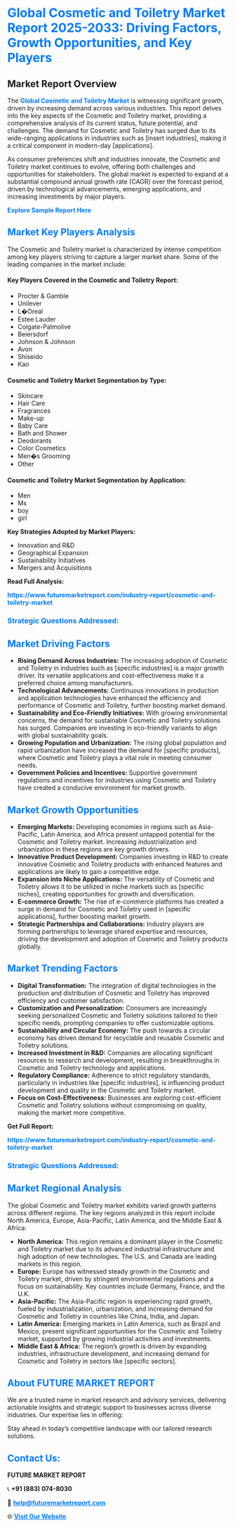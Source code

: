 <h1 style="color: #007BFF;">Global Cosmetic and Toiletry Market Report 2025-2033: Driving Factors, Growth Opportunities, and Key Players</h1>

<section id="overview">
<h2>Market Report Overview</h2>
<p>The <a href="https://www.futuremarketreport.com/industry-report/cosmetic-and-toiletry-market" style="color: #007BFF; text-decoration: none;"><strong>Global Cosmetic and Toiletry Market</strong></a> is witnessing significant growth, driven by increasing demand across various industries. This report delves into the key aspects of the Cosmetic and Toiletry market, providing a comprehensive analysis of its current status, future potential, and challenges. The demand for Cosmetic and Toiletry has surged due to its wide-ranging applications in industries such as [insert industries], making it a critical component in modern-day [applications].</p>
<p>As consumer preferences shift and industries innovate, the Cosmetic and Toiletry market continues to evolve, offering both challenges and opportunities for stakeholders. The global market is expected to expand at a substantial compound annual growth rate (CAGR) over the forecast period, driven by technological advancements, emerging applications, and increasing investments by major players.</p>
</section>

<section id="overview">
<p><a href="https://www.futuremarketreport.com/request-sample/reportId=43478" style="color: #007BFF; text-decoration: none;"><strong>Explore Sample Report Here</strong></a></p>
</section>

<section id="key-players">
<h2 style="color: #007BFF;">Market Key Players Analysis</h2>
<p>The Cosmetic and Toiletry market is characterized by intense competition among key players striving to capture a larger market share. Some of the leading companies in the market include:</p>
<h4>Key Players Covered in the Cosmetic and Toiletry Report:</h4>
<ul><li>Procter &amp; Gamble</li><li>Unilever</li><li>L�Oreal</li><li>Estee Lauder</li><li>Colgate-Palmolive</li><li>Beiersdorf</li><li>Johnson &amp; Johnson</li><li>Avon</li><li>Shiseido</li><li>Kao</li></ul>
<h4>Cosmetic and Toiletry Market Segmentation by Type:</h4>
<ul><li>Skincare</li><li>Hair Care</li><li>Fragrances</li><li>Make-up</li><li>Baby Care</li><li>Bath and Shower</li><li>Deodorants</li><li>Color Cosmetics</li><li>Men�s Grooming</li><li>Other</li></ul>

<h4>Cosmetic and Toiletry Market Segmentation by Application:</h4>
<ul><li>Men</li><li>Ms</li><li>boy</li><li>girl</li></ul>
<p><strong>Key Strategies Adopted by Market Players:</strong></p>
<ul>
<li>Innovation and R&D</li>
<li>Geographical Expansion</li>
<li>Sustainability Initiatives</li>
<li>Mergers and Acquisitions</li>
</ul>
</section>

<section>
<p><strong>Read Full Analysis: </strong></p><a href="https://www.futuremarketreport.com/industry-report/cosmetic-and-toiletry-market" style="color: #007BFF; text-decoration: none;"><strong>https://www.futuremarketreport.com/industry-report/cosmetic-and-toiletry-market</strong></a>
<h3 style="color: #007BFF;">Strategic Questions Addressed:</h3>
</section>

<section id="driving-factors">
<h2 style="color: #007BFF;">Market Driving Factors</h2>
<ul>
<li><strong>Rising Demand Across Industries:</strong> The increasing adoption of Cosmetic and Toiletry in industries such as [specific industries] is a major growth driver. Its versatile applications and cost-effectiveness make it a preferred choice among manufacturers.</li>
<li><strong>Technological Advancements:</strong> Continuous innovations in production and application technologies have enhanced the efficiency and performance of Cosmetic and Toiletry, further boosting market demand.</li>
<li><strong>Sustainability and Eco-Friendly Initiatives:</strong> With growing environmental concerns, the demand for sustainable Cosmetic and Toiletry solutions has surged. Companies are investing in eco-friendly variants to align with global sustainability goals.</li>
<li><strong>Growing Population and Urbanization:</strong> The rising global population and rapid urbanization have increased the demand for [specific products], where Cosmetic and Toiletry plays a vital role in meeting consumer needs.</li>
<li><strong>Government Policies and Incentives:</strong> Supportive government regulations and incentives for industries using Cosmetic and Toiletry have created a conducive environment for market growth.</li>
</ul>
</section>

<section id="growth-opportunities">
<h2 style="color: #007BFF;">Market Growth Opportunities</h2>
<ul>
<li><strong>Emerging Markets:</strong> Developing economies in regions such as Asia-Pacific, Latin America, and Africa present untapped potential for the Cosmetic and Toiletry market. Increasing industrialization and urbanization in these regions are key growth drivers.</li>
<li><strong>Innovative Product Development:</strong> Companies investing in R&D to create innovative Cosmetic and Toiletry products with enhanced features and applications are likely to gain a competitive edge.</li>
<li><strong>Expansion into Niche Applications:</strong> The versatility of Cosmetic and Toiletry allows it to be utilized in niche markets such as [specific niches], creating opportunities for growth and diversification.</li>
<li><strong>E-commerce Growth:</strong> The rise of e-commerce platforms has created a surge in demand for Cosmetic and Toiletry used in [specific applications], further boosting market growth.</li>
<li><strong>Strategic Partnerships and Collaborations:</strong> Industry players are forming partnerships to leverage shared expertise and resources, driving the development and adoption of Cosmetic and Toiletry products globally.</li>
</ul>
</section>

<section id="trending-factors">
<h2 style="color: #007BFF;">Market Trending Factors</h2>
<ul>
<li><strong>Digital Transformation:</strong> The integration of digital technologies in the production and distribution of Cosmetic and Toiletry has improved efficiency and customer satisfaction.</li>
<li><strong>Customization and Personalization:</strong> Consumers are increasingly seeking personalized Cosmetic and Toiletry solutions tailored to their specific needs, prompting companies to offer customizable options.</li>
<li><strong>Sustainability and Circular Economy:</strong> The push towards a circular economy has driven demand for recyclable and reusable Cosmetic and Toiletry solutions.</li>
<li><strong>Increased Investment in R&D:</strong> Companies are allocating significant resources to research and development, resulting in breakthroughs in Cosmetic and Toiletry technology and applications.</li>
<li><strong>Regulatory Compliance:</strong> Adherence to strict regulatory standards, particularly in industries like [specific industries], is influencing product development and quality in the Cosmetic and Toiletry market.</li>
<li><strong>Focus on Cost-Effectiveness:</strong> Businesses are exploring cost-efficient Cosmetic and Toiletry solutions without compromising on quality, making the market more competitive.</li>
</ul>
</section>

<section>
<p><strong>Get Full Report: </strong></p><a href="https://www.futuremarketreport.com/industry-report/cosmetic-and-toiletry-market" style="color: #007BFF; text-decoration: none;"><strong>https://www.futuremarketreport.com/industry-report/cosmetic-and-toiletry-market</strong></a>
<h3 style="color: #007BFF;">Strategic Questions Addressed:</h3>
</section>


<section id="regional-analysis">
<h2 style="color: #007BFF;">Market Regional Analysis</h2>
<p>The global Cosmetic and Toiletry market exhibits varied growth patterns across different regions. The key regions analyzed in this report include North America, Europe, Asia-Pacific, Latin America, and the Middle East & Africa:</p>
<ul>
<li><strong>North America:</strong> This region remains a dominant player in the Cosmetic and Toiletry market due to its advanced industrial infrastructure and high adoption of new technologies. The U.S. and Canada are leading markets in this region.</li>
<li><strong>Europe:</strong> Europe has witnessed steady growth in the Cosmetic and Toiletry market, driven by stringent environmental regulations and a focus on sustainability. Key countries include Germany, France, and the U.K.</li>
<li><strong>Asia-Pacific:</strong> The Asia-Pacific region is experiencing rapid growth, fueled by industrialization, urbanization, and increasing demand for Cosmetic and Toiletry in countries like China, India, and Japan.</li>
<li><strong>Latin America:</strong> Emerging markets in Latin America, such as Brazil and Mexico, present significant opportunities for the Cosmetic and Toiletry market, supported by growing industrial activities and investments.</li>
<li><strong>Middle East & Africa:</strong> The region’s growth is driven by expanding industries, infrastructure development, and increasing demand for Cosmetic and Toiletry in sectors like [specific sectors].</li>
</ul>
</section>

<footer>
<h2 style="color: #007BFF;">About FUTURE MARKET REPORT</h2>
<p>We are a trusted name in market research and advisory services, delivering actionable insights and strategic support to businesses across diverse industries. Our expertise lies in offering:</p>

<p>Stay ahead in today’s competitive landscape with our tailored research solutions.</p>

<h2 style="color: #007BFF;">Contact Us:</h2>
<p><strong>FUTURE MARKET REPORT</strong></p>
<p>📞 <strong>+91 (883) 074-8030</strong></p>
<p>📧 <strong><a href="mailto:help@futuremarketreport.com" style="color: #007BFF;">help@futuremarketreport.com</a></strong></p>
<p>🌐 <strong><a href="https://www.futuremarketreport.com/" style="color: #007BFF;">Visit Our Website</a></strong></p>
</footer>